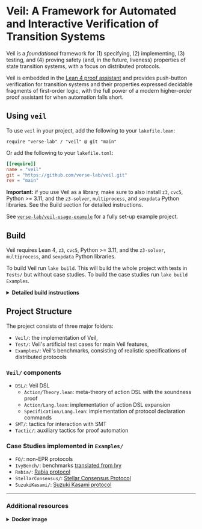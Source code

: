 # Veil: A Framework for Automated and Interactive Verification of Transition Systems

Veil is a _foundational_ framework for (1) specifying, (2)
implementing, (3) testing, and (4) proving safety (and, in the future,
liveness) properties of state transition systems, with a focus on
distributed protocols.

Veil is embedded in the [Lean 4 proof assistant](https://lean-lang.org/) and provides push-button
verification for transition systems and their properties expressed
decidable fragments of first-order logic, with the full power of a
modern higher-order proof assistant for when automation falls short.

## Using `veil`

To use `veil` in your project, add the following to your
`lakefile.lean`:

```lean
require "verse-lab" / "veil" @ git "main"
```

Or add the following to your `lakefile.toml`:

```toml
[[require]]
name = "veil"
git = "https://github.com/verse-lab/veil.git"
rev = "main"
```

**Important:** if you use Veil as a library, make sure to also install
`z3`, `cvc5`, Python >= 3.11, and the `z3-solver`, `multiprocess`, and
`sexpdata` Python libraries. See the Build section for detailed
instructions.

See
[`verse-lab/veil-usage-example`](https://github.com/verse-lab/veil-usage-example)
for a fully set-up example project.

## Build

Veil requires Lean 4, `z3`, `cvc5`, Python >= 3.11, and the `z3-solver`,
`multiprocess`, and `sexpdata` Python libraries.

To build Veil run `lake build`. This will build the whole project with
tests in `Tests/` but without case studies. To build the case studies
run `lake build Examples`.

<details close>
<summary><strong>Detailed build instructions</strong></summary>

1. Install Python 3 with version >= 3.11. The latest version of Python
can be downloaded from [here](https://www.python.org).

2. Install Lean. Detailed instructions on Lean installations can be
found [here](https://docs.lean-lang.org/lean4/doc/setup.html). We
recommend installing via [`elan`](https://github.com/leanprover/elan).

3. Install `z3` and `cvc5`.
   - For Ubuntu run

     ```bash
     sudo apt update && sudo apt install z3 cvc5
     ```

   - For Mac (using [Homebrew](https://brew.sh/))

     ```bash
     brew install z3 cvc5/homebrew-cvc5/cvc5
     ```

     - Detailed instructions on `cvc5` installation can be found
     [here](https://github.com/cvc5/cvc5/blob/main/INSTALL.rst).
     - If you install `cvc5` by getting the binary make sure to add it
     to your PATH by running:

      For bash:

      ```bash
      echo 'export PATH=$HOME/.local/bin:$PATH' >> ~/.bashrc
      source ~/.bashrc
      ```

      For Zsh:

      ```bash
      echo 'export PATH=$HOME/.local/bin:$PATH' >> ~/.zshrc
      source ~/.zshrc
      ```

4. Finally, you will need to install dependencies for our  Python wrapper around the Z3 SMT solver. Run and then either:

   ```bash
   pip3 install z3-solver multiprocess sexpdata
   ```

   or (on Ubuntu)

   ```bash
   apt-get install python3-z3 python3-multiprocess python3-sexpdata
   ```

</details>


## Project Structure

The project consists of three major folders:

- `Veil/`: the implementation of Veil,
- `Test/`: Veil's artificial test cases for main Veil features,
- `Examples/`: Veil's benchmarks, consisting of realistic specifications of distributed protocols

### `Veil/` components

- `DSL/`: Veil DSL
  - `Action/Theory.lean`: meta-theory of action DSL with the soundness proof
  - `Action/Lang.lean`: implementation of action DSL expansion
  - `Specification/Lang.lean`: implementation of protocol declaration commands
- `SMT/`: tactics for interaction with SMT
- `Tactic/`: auxiliary tactics for proof automation

### Case Studies implemented in `Examples/`

- `FO/`: non-EPR protocols
- `IvyBench/`: benchmarks [translated from Ivy](https://github.com/aman-goel/ivybench)
- `Rabia/`: [Rabia protocol](https://github.com/haochenpan/rabia?tab=readme-ov-file)
- `StellarConsensus/`: [Stellar Consensus Protocol](https://github.com/stellar/scp-proofs/tree/3e0428acc78e598a227a866b99fe0b3ad4582914)
- `SuzukiKasami/`: [Suzuki Kasami protocol](https://github.com/markyuen/tlaplus-to-ivy/blob/main/ivy/suzuki_kasami.ivy)

------

### Additional resources

<details close>
<summary><strong>Docker image</strong></summary>

We supply a script that creates a Docker image that can be used for
developing and running Veil projects. This Docker image is based on
x86-64 Linux, but can be used on ARM computers with any OS that can
run Docker. To use it with Visual Studio Code, follow these
instructions:

1. Make sure Docker is running. Run `./create_docker_image.sh`. 
This will automatically download Veil and install
most of the prerequisites on the created image. This can take up to 10 minutes.
2. Run the container with `docker run -dt --platform=linux/amd64 <image-id>`.
3. On your host computer, install the [Dev Containers](https://marketplace.visualstudio.com/items?itemName=ms-vscode-remote.remote-containers) VS Code plugin.
4. Connect to the Docker container with the `Dev Containers: Attach to Running Container...` action from the Command Palette
(Ctrl/Cmd + Shift + P).
5. **On the container**, install the [Lean 4](https://marketplace.visualstudio.com/items?itemName=leanprover.lean4) VS Code plugin. This needs to be done once per container.
6. Initially, Veil will be placed in `/root/veil`. You can move it, or open that folder directly from VS Code.
7. Test Veil: Go to any of Veil's example files and run the `Lean 4: Server: Restart File` action from the Command Palette. This may take a while on the first run, as it has to rebuild all of Veil. 

</details>
